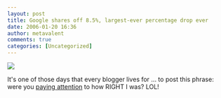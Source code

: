 ```yaml
---
layout: post
title: Google shares off 8.5%, largest-ever percentage drop ever
date: 2006-01-20 16:36
author: metavalent
comments: true
categories: [Uncategorized]
---
```

<!--Lead Photo --><a href="http://www.marketwatch.com/news/story.asp?guid=%7B8628C652%2D9A9C%2D470C%2DB31A%2D6CFA6D2E6B0C%7D&amp;siteid=mktw&amp;dist="><img src="https://web.archive.org/web/*/http://awebcamdarkly.com/" /></a><!-- Commentary -->
It's one of those days that every blogger lives for ... to post this phrase: were you <a href="https://web.archive.org/web/*/http://awebcamdarkly.com/">paying attention</a> to how RIGHT I was? LOL!
